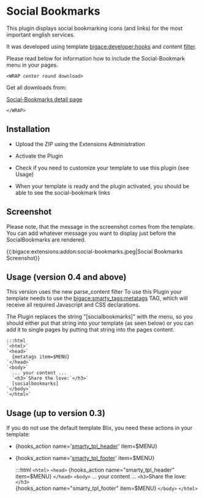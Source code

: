 # Social Bookmarks

This plugin displays social bookmarking icons (and links) for the most important english services.

It was developed using template [bigace:developer:hooks](developer/hooks) and content [filter](developer/hooks).

Please read below for information how to include the Social-Bookmark menu in your pages.


`<WRAP center round download>`

Get all downloads from:

[Social-Bookmarks detail page](http://www.bigace.de/plugins/detail/44-Social+Bookmarks)

`</WRAP>`

## Installation


*  Upload the ZIP using the Extensions Administration

*  Activate the Plugin

*  Check if you need to customize your template to use this plugin (see Usage)

*  When your template is ready and the plugin activated, you should be able to see the social-bookmark links

## Screenshot

Please note, that the message in the screenshot comes from the template. You can add whatever message you want to display just before the SocialBookmarks are rendered.

{{:bigace:extensions:addon:social-bookmarks.jpeg|Social Bookmarks Screenshot}}

## Usage (version 0.4 and above)

This version uses the new parse_content filter
To use this Plugin your template needs to use the [bigace:smarty_tags:metatags](smarty_tags/metatags) TAG, which will receive all required Javascript and CSS declarations.

The Plugin replaces the string "[socialbookmarks]" with the menu, so you should either put that string into your template (as seen below) or you can add it to single pages by putting that string into the pages content.

	:::html
	`<html>`
	`<head>`
	  {metatags item=$MENU}
	`</head>`
	`<body>`
	  ... your content ...
	  `<h3>`Share the love:`</h3>`
	  [socialbookmarks]
	`</body>`
	`</html>`


## Usage (up to version 0.3)

If you do not use the default template Blix, you need these actions in your template:

*  {hooks_action name='[smarty_tpl_header](developer/action/smarty_tpl_header)' item=$MENU}

*  {hooks_action name='[smarty_tpl_footer](developer/action/smarty_tpl_footer)' item=$MENU}

	:::html
	`<html>`
	`<head>`
	  {hooks_action name="smarty_tpl_header" item=$MENU}
	`</head>`
	`<body>`
	  ... your content ...
	  `<h3>`Share the love:`</h3>`  
	  {hooks_action name="smarty_tpl_footer" item=$MENU}
	`</body>`
	`</html>`


